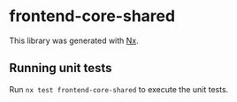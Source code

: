 # frontend-core-shared

This library was generated with [Nx](https://nx.dev).

## Running unit tests

Run `nx test frontend-core-shared` to execute the unit tests.
